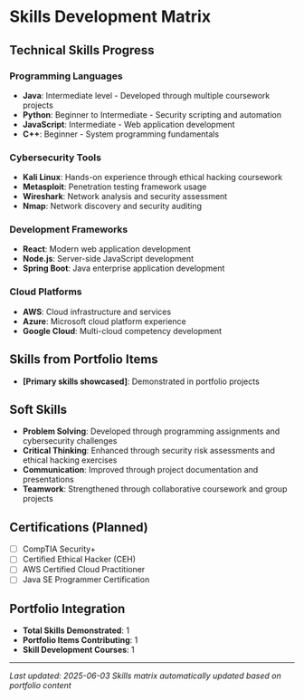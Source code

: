 # Skills Development Matrix

## Technical Skills Progress

### Programming Languages
- **Java**: Intermediate level - Developed through multiple coursework projects
- **Python**: Beginner to Intermediate - Security scripting and automation
- **JavaScript**: Intermediate - Web application development
- **C++**: Beginner - System programming fundamentals

### Cybersecurity Tools
- **Kali Linux**: Hands-on experience through ethical hacking coursework
- **Metasploit**: Penetration testing framework usage
- **Wireshark**: Network analysis and security assessment
- **Nmap**: Network discovery and security auditing

### Development Frameworks
- **React**: Modern web application development
- **Node.js**: Server-side JavaScript development
- **Spring Boot**: Java enterprise application development

### Cloud Platforms
- **AWS**: Cloud infrastructure and services
- **Azure**: Microsoft cloud platform experience
- **Google Cloud**: Multi-cloud competency development

## Skills from Portfolio Items

- **[Primary skills showcased]**: Demonstrated in portfolio projects

## Soft Skills

- **Problem Solving**: Developed through programming assignments and cybersecurity challenges
- **Critical Thinking**: Enhanced through security risk assessments and ethical hacking exercises
- **Communication**: Improved through project documentation and presentations
- **Teamwork**: Strengthened through collaborative coursework and group projects

## Certifications (Planned)

- [ ] CompTIA Security+
- [ ] Certified Ethical Hacker (CEH)
- [ ] AWS Certified Cloud Practitioner
- [ ] Java SE Programmer Certification

## Portfolio Integration

- **Total Skills Demonstrated**: 1
- **Portfolio Items Contributing**: 1
- **Skill Development Courses**: 1

---

*Last updated: 2025-06-03*
*Skills matrix automatically updated based on portfolio content*

